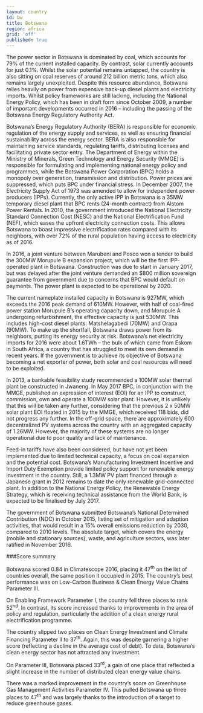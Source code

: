 ```yaml
---
layout: country
id: bw
title: Botswana
region: africa
grid: 'off'
published: true
---
```


The power sector in Botswana is dominated by coal, which accounts for 79% of the current installed capacity. By contrast, solar currently accounts for just 0.1%. Whilst the solar potential remains untapped, the country is also sitting on coal reserves of around 212 billion metric tons, which also remains largely unexploited. Despite this resource abundance, Botswana relies heavily on power from expensive back-up diesel plants and electricity imports. Whilst policy frameworks are still lacking, including the National Energy Policy, which has been in draft form since October 2009, a number of important developments occurred in 2016 – including the passing of the Botswana Energy Regulatory Authority Act. 

Botswana’s Energy Regulatory Authority (BERA) is responsible for economic regulation of the energy supply and services, as well as ensuring financial sustainability across the energy sector. BERA is also responsible for maintaining service standards, regulating tariffs, distributing licenses and facilitating private sector entry. The Department of Energy within the Ministry of Minerals, Green Technology and Energy Security (MMGE) is responsible for formulating and implementing national energy policy and programmes, while the Botswana Power Corporation (BPC) holds a monopoly over generation, transmission and distribution. Power prices are suppressed, which puts BPC under financial stress. In December 2007, the Electricity Supply Act of 1973 was amended to allow for independent power producers (IPPs). Currently, the only active IPP in Botswana is a 35MW temporary diesel plant that BPC rents (24-month contract) from Alstom Power Rentals. 
In 2010, the government introduced the National Electricity Standard Connection Cost (NESC) and the National Electrification Fund (NEF), which eases the upfront electricity connection costs. This allows Botswana to boast impressive electrification rates compared with its neighbors, with over 72% of the rural population having access to electricity as of 2016. 

In 2016, a joint venture between Marubeni and Posco won a tender to build the 300MW Morupule B expansion project, which will be the first IPP-operated plant in Botswana. Construction was due to start in January 2017, but was delayed after the joint venture demanded an $800 million sovereign guarantee from government due to concerns that BPC would default on payments. The power plant is expected to be operational by 2020.

The current nameplate installed capacity in Botswana is 927MW, which exceeds the 2016 peak demand of 610MW. However, with half of coal-fired power station Morupule B’s operating capacity down, and Morupule A undergoing refurbishment, the effective capacity is just 530MW. This includes high-cost diesel plants: Matshelagabedi (70MW) and Orapa (90MW). To make up the shortfall, Botswana draws power from its neighbors, putting its energy security at risk. Botswana’s net electricity imports for 2016 were about 1.6TWh – the bulk of which came from Eskom in South Africa, a country that has struggled to meet its own demand in recent years. If the government is to achieve its objective of Botswana becoming a net exporter of power, both solar and coal resources will need to be exploited.

In 2013, a bankable feasibility study recommended a 100MW solar thermal plant be constructed in Jwaneng. In May 2017 BPC, in conjunction with the MMGE, published an expression of interest (EOI) for an IPP to construct, commission, own and operate a 100MW solar plant. However, it is unlikely that this will be taken any further, considering that the previous 2 x 50MW solar plant EOI floated in 2015 by the MMGE, which received 118 bids, did not progress any further. In the off-grid space, there are approximately 600 decentralized PV systems across the country with an aggregated capacity of 1.26MW. However, the majority of these systems are no longer operational due to poor quality and lack of maintenance. 

Feed-in tariffs have also been considered, but have not yet been implemented due to limited technical capacity, a focus on coal expansion and the potential cost. Botswana’s Manufacturing Investment Incentive and Import Duty Exemption provide limited policy support for renewable energy investment in the country. Still, a 1.3MW PV plant financed through a Japanese grant in 2012 remains to date the only renewable grid-connected plant. In addition to the National Energy Policy, the Renewable Energy Strategy, which is receiving technical assistance from the World Bank, is expected to be finalised by July 2017.

The government of Botswana submitted Botswana’s National Determined Contribution (NDC) in October 2015, listing set of mitigation and adaption activities, that would result in a 15% overall emissions reduction by 2030, compared to 2010 levels. The absolute target, which covers the energy (mobile and stationary sources), waste, and agriculture sectors, was later ratified in November 2016. 

###Score summary

Botswana scored 0.84 in Climatescope 2016, placing it 47<sup>th</sup> on the list of countries overall, the same position it occupied in 2015. The country’s best performance was on Low-Carbon Business & Clean Energy Value Chains Parameter III.

On Enabling Framework Parameter I, the country fell three places to rank 52<sup>nd</sup>. In contrast, its score increased thanks to improvements in the area of policy and regulation, particularly the addition of a clean energy rural electrification programme.

The country slipped two places on Clean Energy Investment and Climate Financing Parameter II to 37<sup>th</sup>. Again, this was despite garnering a higher score (reflecting a decline in the average cost of debt). To date, Botswana’s clean energy sector has not attracted any investment.
 
On Parameter III, Botswana placed 33<sup>rd</sup>, a gain of one place that reflected a slight increase in the number of distributed clean energy value chains.

There was a marked improvement in the country’s score on Greenhouse Gas Management Activities Parameter IV. This pulled Botswana up three places to 47<sup>th</sup> and was largely thanks to the introduction of a target to reduce greenhouse gases.
